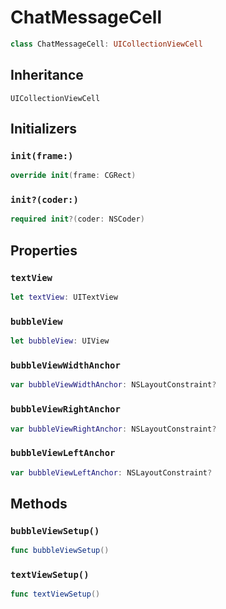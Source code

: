 # ChatMessageCell

``` swift
class ChatMessageCell: UICollectionViewCell
```

## Inheritance

`UICollectionViewCell`

## Initializers

### `init(frame:)`

``` swift
override init(frame: CGRect)
```

### `init?(coder:)`

``` swift
required init?(coder: NSCoder)
```

## Properties

### `textView`

``` swift
let textView: UITextView
```

### `bubbleView`

``` swift
let bubbleView: UIView
```

### `bubbleViewWidthAnchor`

``` swift
var bubbleViewWidthAnchor: NSLayoutConstraint?
```

### `bubbleViewRightAnchor`

``` swift
var bubbleViewRightAnchor: NSLayoutConstraint?
```

### `bubbleViewLeftAnchor`

``` swift
var bubbleViewLeftAnchor: NSLayoutConstraint?
```

## Methods

### `bubbleViewSetup()`

``` swift
func bubbleViewSetup()
```

### `textViewSetup()`

``` swift
func textViewSetup()
```
